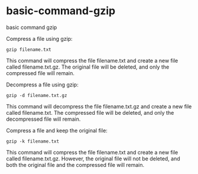 # basic-command-gzip
basic command gzip


Compress a file using gzip:
```
gzip filename.txt
```
This command will compress the file filename.txt and create a new file called filename.txt.gz. The original file will be deleted, and only the compressed file will remain.

Decompress a file using gzip:
```
gzip -d filename.txt.gz
```
This command will decompress the file filename.txt.gz and create a new file called filename.txt. The compressed file will be deleted, and only the decompressed file will remain.

Compress a file and keep the original file:
```
gzip -k filename.txt
```
This command will compress the file filename.txt and create a new file called filename.txt.gz. However, the original file will not be deleted, and both the original file and the compressed file will remain.
